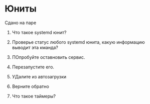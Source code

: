 # Юниты

Сдано на паре

1. Что такое systemd юнит?
2. Проверье статус любого systemd юнита, какую информацию выводит эта кманда?
3. ПОпробуйте оставновить сервис.
4. Перезапустите его.
5. УДалите из автозагрузки
6. Верните обратно

7. Что такое таймеры?
